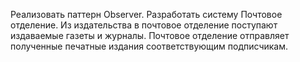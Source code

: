 Реализовать паттерн Observer. Разработать систему Почтовое отделение. Из издательства в почтовое отделение поступают издаваемые газеты и журналы. Почтовое отделение отправляет полученные печатные издания соответствующим подписчикам.
